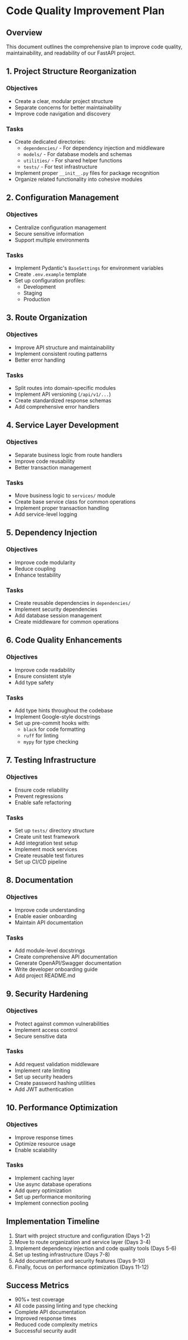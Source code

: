 # Code Quality Improvement Plan

## Overview
This document outlines the comprehensive plan to improve code quality, maintainability, and readability of our FastAPI project.

## 1. Project Structure Reorganization
### Objectives
- Create a clear, modular project structure
- Separate concerns for better maintainability
- Improve code navigation and discovery

### Tasks
- Create dedicated directories:
  - `dependencies/` - For dependency injection and middleware
  - `models/` - For database models and schemas
  - `utilities/` - For shared helper functions
  - `tests/` - For test infrastructure
- Implement proper `__init__.py` files for package recognition
- Organize related functionality into cohesive modules

## 2. Configuration Management
### Objectives
- Centralize configuration management
- Secure sensitive information
- Support multiple environments

### Tasks
- Implement Pydantic's `BaseSettings` for environment variables
- Create `.env.example` template
- Set up configuration profiles:
  - Development
  - Staging
  - Production

## 3. Route Organization
### Objectives
- Improve API structure and maintainability
- Implement consistent routing patterns
- Better error handling

### Tasks
- Split routes into domain-specific modules
- Implement API versioning (`/api/v1/...`)
- Create standardized response schemas
- Add comprehensive error handlers

## 4. Service Layer Development
### Objectives
- Separate business logic from route handlers
- Improve code reusability
- Better transaction management

### Tasks
- Move business logic to `services/` module
- Create base service class for common operations
- Implement proper transaction handling
- Add service-level logging

## 5. Dependency Injection
### Objectives
- Improve code modularity
- Reduce coupling
- Enhance testability

### Tasks
- Create reusable dependencies in `dependencies/`
- Implement security dependencies
- Add database session management
- Create middleware for common operations

## 6. Code Quality Enhancements
### Objectives
- Improve code readability
- Ensure consistent style
- Add type safety

### Tasks
- Add type hints throughout the codebase
- Implement Google-style docstrings
- Set up pre-commit hooks with:
  - `black` for code formatting
  - `ruff` for linting
  - `mypy` for type checking

## 7. Testing Infrastructure
### Objectives
- Ensure code reliability
- Prevent regressions
- Enable safe refactoring

### Tasks
- Set up `tests/` directory structure
- Create unit test framework
- Add integration test setup
- Implement mock services
- Create reusable test fixtures
- Set up CI/CD pipeline

## 8. Documentation
### Objectives
- Improve code understanding
- Enable easier onboarding
- Maintain API documentation

### Tasks
- Add module-level docstrings
- Create comprehensive API documentation
- Generate OpenAPI/Swagger documentation
- Write developer onboarding guide
- Add project README.md

## 9. Security Hardening
### Objectives
- Protect against common vulnerabilities
- Implement access control
- Secure sensitive data

### Tasks
- Add request validation middleware
- Implement rate limiting
- Set up security headers
- Create password hashing utilities
- Add JWT authentication

## 10. Performance Optimization
### Objectives
- Improve response times
- Optimize resource usage
- Enable scalability

### Tasks
- Implement caching layer
- Use async database operations
- Add query optimization
- Set up performance monitoring
- Implement connection pooling

## Implementation Timeline
1. Start with project structure and configuration (Days 1-2)
2. Move to route organization and service layer (Days 3-4)
3. Implement dependency injection and code quality tools (Days 5-6)
4. Set up testing infrastructure (Days 7-8)
5. Add documentation and security features (Days 9-10)
6. Finally, focus on performance optimization (Days 11-12)

## Success Metrics
- 90%+ test coverage
- All code passing linting and type checking
- Complete API documentation
- Improved response times
- Reduced code complexity metrics
- Successful security audit

